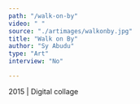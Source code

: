 ```yaml
---
path: "/walk-on-by"
video: " "
source: "./artimages/walkonby.jpg"
title: "Walk on By"
author: "Sy Abudu"
type: "Art"
interview: "No"

---
```

2015 | Digital collage
